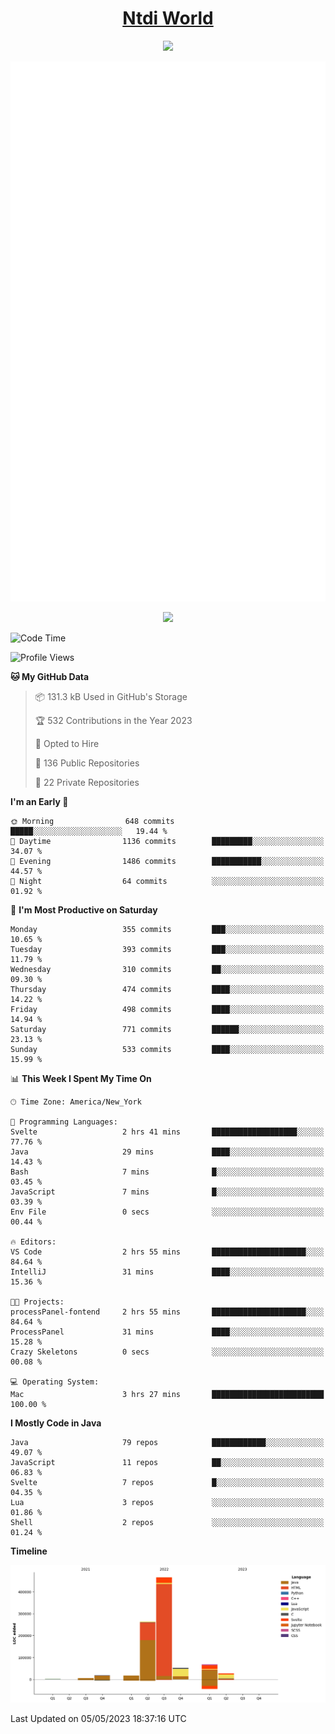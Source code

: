 <h1 align="center"><a href="https://www.ntdi.world">Ntdi World</a></h1>
<p align="center">
  <a href="https://github.com/n-tdi"><img src="https://readme-typing-svg.herokuapp.com?lines=FullStack+Developer;Web+Developer;Open-Source+Enthusiast;Java+Developer;Spigot-API%20Developer;&center=true&width=500&height=50"></a>
</p>

<div align="center">
  <img src="/github-metrics.svg"></img>
  
  <img src="https://komarev.com/ghpvc/?username=n-tdi&color=green"></img>
</div>

<!-- May use later.. idk -->
<!-- <a href="http://www.github.com/n-tdi"><img src="https://github-readme-stats.vercel.app/api?username=n-tdi&show_icons=true&hide=&count_private=true&title_color=0891b2&text_color=ffffff&icon_color=0891b2&bg_color=1c1917&hide_border=true&show_icons=true" alt="n-tdi's GitHub stats" /></a> -->

<!--START_SECTION:waka-->
![Code Time](http://img.shields.io/badge/Code%20Time-246%20hrs%2044%20mins-blue)

![Profile Views](http://img.shields.io/badge/Profile%20Views-2-blue)

**🐱 My GitHub Data** 

> 📦 131.3 kB Used in GitHub's Storage 
 > 
> 🏆 532 Contributions in the Year 2023
 > 
> 💼 Opted to Hire
 > 
> 📜 136 Public Repositories 
 > 
> 🔑 22 Private Repositories 
 > 
**I'm an Early 🐤** 

```text
🌞 Morning                648 commits         █████░░░░░░░░░░░░░░░░░░░░   19.44 % 
🌆 Daytime                1136 commits        █████████░░░░░░░░░░░░░░░░   34.07 % 
🌃 Evening                1486 commits        ███████████░░░░░░░░░░░░░░   44.57 % 
🌙 Night                  64 commits          ░░░░░░░░░░░░░░░░░░░░░░░░░   01.92 % 
```
📅 **I'm Most Productive on Saturday** 

```text
Monday                   355 commits         ███░░░░░░░░░░░░░░░░░░░░░░   10.65 % 
Tuesday                  393 commits         ███░░░░░░░░░░░░░░░░░░░░░░   11.79 % 
Wednesday                310 commits         ██░░░░░░░░░░░░░░░░░░░░░░░   09.30 % 
Thursday                 474 commits         ████░░░░░░░░░░░░░░░░░░░░░   14.22 % 
Friday                   498 commits         ████░░░░░░░░░░░░░░░░░░░░░   14.94 % 
Saturday                 771 commits         ██████░░░░░░░░░░░░░░░░░░░   23.13 % 
Sunday                   533 commits         ████░░░░░░░░░░░░░░░░░░░░░   15.99 % 
```


📊 **This Week I Spent My Time On** 

```text
🕑︎ Time Zone: America/New_York

💬 Programming Languages: 
Svelte                   2 hrs 41 mins       ███████████████████░░░░░░   77.76 % 
Java                     29 mins             ████░░░░░░░░░░░░░░░░░░░░░   14.43 % 
Bash                     7 mins              █░░░░░░░░░░░░░░░░░░░░░░░░   03.45 % 
JavaScript               7 mins              █░░░░░░░░░░░░░░░░░░░░░░░░   03.39 % 
Env File                 0 secs              ░░░░░░░░░░░░░░░░░░░░░░░░░   00.44 % 

🔥 Editors: 
VS Code                  2 hrs 55 mins       █████████████████████░░░░   84.64 % 
IntelliJ                 31 mins             ████░░░░░░░░░░░░░░░░░░░░░   15.36 % 

🐱‍💻 Projects: 
processPanel-fontend     2 hrs 55 mins       █████████████████████░░░░   84.64 % 
ProcessPanel             31 mins             ████░░░░░░░░░░░░░░░░░░░░░   15.28 % 
Crazy Skeletons          0 secs              ░░░░░░░░░░░░░░░░░░░░░░░░░   00.08 % 

💻 Operating System: 
Mac                      3 hrs 27 mins       █████████████████████████   100.00 % 
```

**I Mostly Code in Java** 

```text
Java                     79 repos            ████████████░░░░░░░░░░░░░   49.07 % 
JavaScript               11 repos            ██░░░░░░░░░░░░░░░░░░░░░░░   06.83 % 
Svelte                   7 repos             █░░░░░░░░░░░░░░░░░░░░░░░░   04.35 % 
Lua                      3 repos             ░░░░░░░░░░░░░░░░░░░░░░░░░   01.86 % 
Shell                    2 repos             ░░░░░░░░░░░░░░░░░░░░░░░░░   01.24 % 
```



**Timeline**

![Lines of Code chart](https://raw.githubusercontent.com/n-tdi/n-tdi/main/assets/bar_graph.png)


 Last Updated on 05/05/2023 18:37:16 UTC
<!--END_SECTION:waka-->
